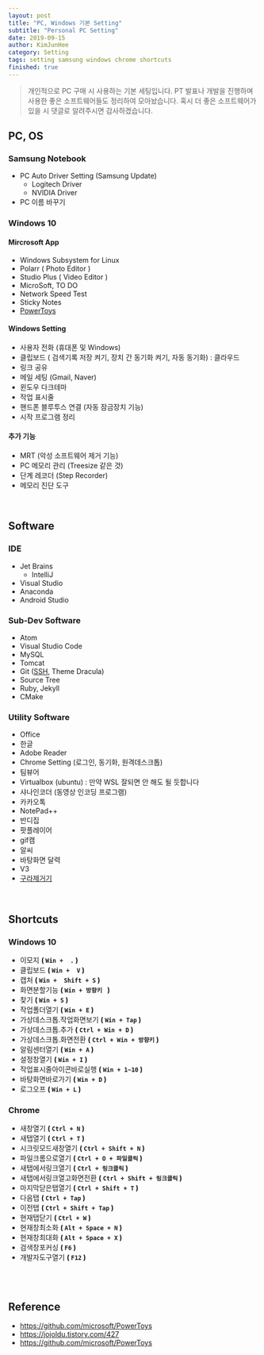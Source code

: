 ```yaml
---
layout: post
title: "PC, Windows 기본 Setting"
subtitle: "Personal PC Setting"
date: 2019-09-15
author: KimJunHee
category: Setting
tags: setting samsung windows chrome shortcuts
finished: true
---
```


> 개인적으로 PC 구매 시 사용하는 기본 세팅입니다. PT 발표나 개발을 진행하며 사용한 좋은 소프트웨어들도 정리하여 모아놨습니다. 혹시 더 좋은 소프트웨어가 있을 시 댓글로 알려주시면 감사하겠습니다.

## PC, OS
### Samsung Notebook
* PC Auto Driver Setting (Samsung Update)
    * Logitech Driver
    * NVIDIA Driver
* PC 이름 바꾸기

### Windows 10
#### Mircrosoft App
- Windows Subsystem for Linux
- Polarr ( Photo Editor )
- Studio Plus ( Video Editor )
- MicroSoft, TO DO
- Network Speed Test
- Sticky Notes
- [PowerToys](https://github.com/microsoft/PowerToys)

#### Windows Setting
- 사용자 전화 (휴대폰 및 Windows)
- 클립보드 ( 검색기록 저장 켜기, 장치 간 동기화 켜기, 자동 동기화) : 클라우드
- 링크 공유
- 메일 세팅 (Gmail, Naver)
- 윈도우 다크테마
- 작업 표시줄
- 핸드폰 블루투스 연결 (자동 잠금장치 기능)
- 시작 프로그램 정리

#### 추가 기능
- MRT (악성 소프트웨어 제거 기능)
- PC 메모리 관리 (Treesize 같은 것)
- 단계 레코더 (Step Recorder)
- 메모리 진단 도구




<br/>

## Software

### IDE
- Jet Brains
  - IntelliJ
- Visual Studio
- Anaconda
- Android Studio

### Sub-Dev Software
- Atom
- Visual Studio Code
- MySQL
- Tomcat
- Git ([SSH](https://jojoldu.tistory.com/427), Theme Dracula)
- Source Tree
- Ruby, Jekyll
- CMake

### Utility Software
- Office
- 한글
- Adobe Reader
- Chrome Setting (로그인, 동기화, 원격데스크톱)
- 팀뷰어
- Virtualbox (ubuntu) : 만약 WSL 잘되면 안 해도 될 듯합니다
- 샤나인코더 (동영상 인코딩 프로그램)
- 카카오톡
- NotePad++
- 반디집
- 팟플레이어
- gif캠
- 알씨
- 바탕화면 달력
- V3
- [구라제거기](https://teus.me/484)



<br/>

## Shortcuts

### Windows 10
* 이모지 __( ```Win +  .``` )__
* 클립보드 __( ```Win +  V``` )__
* 캡처 __( ```Win +  Shift + S``` )__
* 화면분할기능 __( ```Win + 방향키 ``` )__
* 찾기 __( ```Win + S``` )__
* 작업폴더열기 __( ```Win + E``` )__
* 가상데스크톱.작업화면보기 __( ```Win + Tap``` )__
* 가상데스크톱.추가 __( ```Ctrl + Win + D``` )__
* 가상데스크톱.화면전환  __( ```Ctrl + Win + 방향키``` )__
* 알림센터열기 __( ```Win + A``` )__
* 설정창열기 __( ```Win + I``` )__
* 작업표시줄아이콘바로실행 __( ```Win + 1~10``` )__
* 바탕화면바로가기 __( ```Win + D``` )__
* 로그오프 __( ```Win + L``` )__

### Chrome
* 새창열기 __( ```Ctrl + N``` )__
* 새탭열기 __( ```Ctrl + T``` )__
* 시크릿모드새창열기 __( ```Ctrl + Shift + N``` )__
* 파일크롬으로열기  __( ```Ctrl + O + 파일클릭``` )__
* 새탭에서링크열기 __( ```Ctrl + 링크클릭``` )__
* 새탭에서링크열고화면전환 __( ```Ctrl + Shift + 링크클릭``` )__
* 마지막닫은탭열기 __( ```Ctrl + Shift + T``` )__
* 다음탭 __( ```Ctrl + Tap``` )__
* 이전탭 __( ```Ctrl + Shift + Tap``` )__
* 현재탭닫기 __( ```Ctrl + W``` )__
* 현재창최소화  __( ```Alt + Space + N``` )__
* 현재창최대화 __( ```Alt + Space + X``` )__
* 검색창포커싱  __( ```F6``` )__
* 개발자도구열기  __( ```F12``` )__



<br/><br/>

## Reference

* <https://github.com/microsoft/PowerToys>
* <https://jojoldu.tistory.com/427>
* <https://github.com/microsoft/PowerToys>
